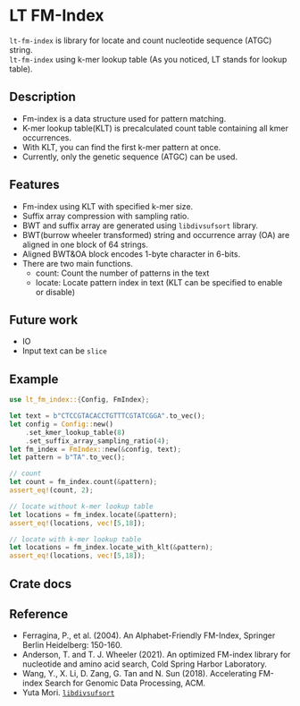# LT FM-Index

`lt-fm-index` is library for locate and count nucleotide sequence (ATGC) string.  
`lt-fm-index` using k-mer lookup table (As you noticed, LT stands for lookup table).
## Description
- Fm-index is a data structure used for pattern matching.
- K-mer lookup table(KLT) is precalculated count table containing all kmer occurrences.
- With KLT, you can find the first k-mer pattern at once.
- Currently, only the genetic sequence (ATGC) can be used.
## Features
- Fm-index using KLT with specified k-mer size.
- Suffix array compression with sampling ratio.
- BWT and suffix array are generated using `libdivsufsort` library.
- BWT(burrow wheeler transformed) string and occurrence array (OA) are aligned in one block of 64 strings.
- Aligned BWT&OA block encodes 1-byte character in 6-bits.
- There are two main functions.
    - count: Count the number of patterns in the text
    - locate: Locate pattern index in text (KLT can be specified to enable or disable)
## Future work
- IO
- Input text can be `slice`
## Example
```rust
use lt_fm_index::{Config, FmIndex};

let text = b"CTCCGTACACCTGTTTCGTATCGGA".to_vec();
let config = Config::new()
    .set_kmer_lookup_table(8)
    .set_suffix_array_sampling_ratio(4);
let fm_index = FmIndex::new(&config, text);
let pattern = b"TA".to_vec();

// count
let count = fm_index.count(&pattern);
assert_eq!(count, 2);

// locate without k-mer lookup table
let locations = fm_index.locate(&pattern);
assert_eq!(locations, vec![5,18]);

// locate with k-mer lookup table
let locations = fm_index.locate_with_klt(&pattern);
assert_eq!(locations, vec![5,18]);
```
## Crate docs
## Reference
- Ferragina, P., et al. (2004). An Alphabet-Friendly FM-Index, Springer Berlin Heidelberg: 150-160.
- Anderson, T. and T. J. Wheeler (2021). An optimized FM-index library for nucleotide and amino acid search, Cold Spring Harbor Laboratory.
- Wang, Y., X. Li, D. Zang, G. Tan and N. Sun (2018). Accelerating FM-index Search for Genomic Data Processing, ACM.
- Yuta Mori. [`libdivsufsort`](https://github.com/y-256/libdivsufsort)